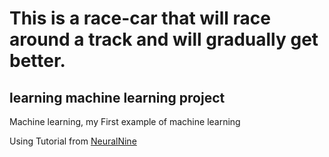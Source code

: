 # This is a race-car that will race around a track and will gradually get better.
## learning machine learning project
Machine learning,  my First example of machine learning 

Using Tutorial from [NeuralNine](https://www.youtube.com/watch?v=Cy155O5R1Oo&t=1s)

